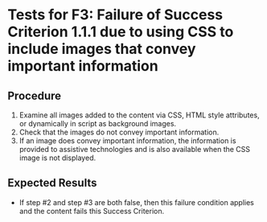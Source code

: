# Tests for F3: Failure of Success Criterion 1.1.1 due to using CSS to include images that convey important information

## Procedure

1. Examine all images added to the content via CSS, HTML style attributes, or dynamically in script as background images.
2. Check that the images do not convey important information.
3. If an image does convey important information, the information is provided to assistive technologies and is also available when the CSS image is not displayed.

## Expected Results

- If step #2 and step #3 are both false, then this failure condition applies and the content fails this Success Criterion.
